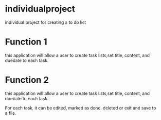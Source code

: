 # individualproject
individual project for creating a to do list

# Function 1
this application will allow a user to create task lists,set title, content, and duedate to each task. 

# Function 2
this application will allow a user to create task lists,set title, content, and duedate to each task. 

For each task, it can be edited, marked as done, deleted or exit and save to a file.
